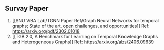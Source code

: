 ## Survay Paper
1. [[SNU ViBA Lab/TGNN Paper Ref/Graph Neural Networks for temporal graphs; State of the art, open challenges, and opportunities]] 
	Ref: https://arxiv.org/pdf/2302.01018
2. [[TGB 2.0, A Benchmark for Learning on Temporal Knowledge Graphs and Heterogeneous Graphs]]
	Ref: https://arxiv.org/abs/2406.09639


